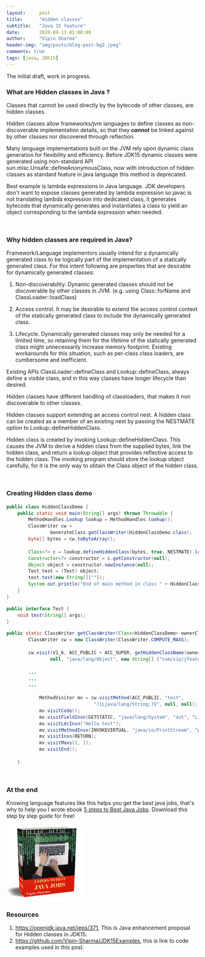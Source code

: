 ```yaml
---
layout:     post
title:      "Hidden classes"
subtitle:   "Java 15 feature"
date:       2020-09-13 01:00:00
author:     "Vipin Sharma"
header-img: "img/posts/blog-post-bg2.jpeg"
comments: true
tags: [java, JDK15]
---
```


The initial draft, work in progress.

<!-- Attention -->
### What are Hidden classes in Java ?
Classes that cannot be used directly by the bytecode of other classes, are hidden classes.


Hidden classes allow frameworks/jvm languages to define classes as 
non-discoverable implementation details, so that they ***cannot*** be linked against 
by other classes nor discovered through reflection.


<!--
Deprecate the non-standard API sun.misc.Unsafe::defineAnonymousClass, with the 
intent to deprecate it for removal in a future release. -->


Many language implementations built on the JVM rely upon dynamic class generation 
for flexibility and efficiency. 
Before JDK15 dynamic classes were generated using non-standard API sun.misc.Unsafe::defineAnonymousClass, 
now with introduction of hidden classes as standard feature in java language this method is deprecated.

Best example is lambda expressions in Java language.
JDK developers don't want to expose classes generated by lambda expression so
javac is not translating lambda expression into dedicated class, it generates 
bytecode that dynamically generates and instantiates a class to yield an object
corresponding to the lambda expression when needed.

<br>

<!-- Interest -->
### Why hidden classes are required in Java?

Framework/Language implementors usually intend for a dynamically generated class to be 
logically part of the implementation of a statically generated class. 
For this intent following are properties that are desirable for dynamically generated classes:


1. Non-discoverability.
Dynamic generated classes should not be discoverable by other classes in JVM.
(e.g. using Class::forName and ClassLoader::loadClass)


2. Access control. 
It may be desirable to extend the access control context of the statically 
generated class to include the dynamically generated class.

3. Lifecycle. Dynamically generated classes may only be needed for a limited time, 
so retaining them for the lifetime of the statically generated class might 
unnecessarily increase memory footprint. Existing workarounds for this situation, 
such as per-class class loaders, are cumbersome and inefficient.


Existing APIs ClassLoader::defineClass and Lookup::defineClass, always define 
a visible class, and in this way classes have longer lifecycle than desired.

Hidden classes have different handling of classloaders, that makes it non
    discoverable to other classes.

Hidden classes support extending an access control nest.
A hidden class can be created as a member of an existing nest by passing the 
NESTMATE option to Lookup::defineHiddenClass.

Hidden class is created by invoking Lookup::defineHiddenClass. 
    This causes the JVM to derive a hidden class from the supplied bytes, 
    link the hidden class, and return a lookup object that provides reflective 
    access to the hidden class.
    The invoking program should store the lookup object carefully, 
    for it is the only way to obtain the Class object of the hidden class.      

<br>

<!-- Desire -->
### Creating Hidden class demo

<!--
A hidden class specific way to have a defining class loader. 
This is necessary to resolve types used by the hidden class's own fields and methods. 
In particular, a hidden class has the same defining class loader, runtime package, 
and protection domain as the lookup class, which is the class that originally 
obtained the lookup object on which Lookup::defineHiddenClass is invoked. 
-->

```java
public class HiddenClassDemo {
    public static void main(String[] args) throws Throwable {
        MethodHandles.Lookup lookup = MethodHandles.lookup();
        ClassWriter cw =
                GenerateClass.getClassWriter(HiddenClassDemo.class);
        byte[] bytes = cw.toByteArray();

        Class<?> c = lookup.defineHiddenClass(bytes, true, NESTMATE).lookupClass();
        Constructor<?> constructor = c.getConstructor(null);
        Object object = constructor.newInstance(null);
        Test test = (Test) object;
        test.test(new String[]{""});
        System.out.println("End of main method in class " + HiddenClassDemo.class.getName());
    }
}
```

```java
public interface Test {
    void test(String[] args);
}
```

```java
public static ClassWriter getClassWriter(Class<HiddenClassDemo> ownerClassName) {
        ClassWriter cw = new ClassWriter(ClassWriter.COMPUTE_MAXS);

        cw.visit(V1_6, ACC_PUBLIC + ACC_SUPER, getHiddenClassName(ownerClassName),
                null, "java/lang/Object", new String[] {"com/vip/jfeatures/jdk15/hiddenclass/Test"});

        ...
        ...
        ...

            MethodVisitor mv = cw.visitMethod(ACC_PUBLIC, "test",
                                "([Ljava/lang/String;)V", null, null);
            mv.visitCode();
            mv.visitFieldInsn(GETSTATIC, "java/lang/System", "out", "Ljava/io/PrintStream;");
            mv.visitLdcInsn("Hello test");
            mv.visitMethodInsn(INVOKEVIRTUAL, "java/io/PrintStream", "println", "(Ljava/lang/String;)V");
            mv.visitInsn(RETURN);
            mv.visitMaxs(2, 1);
            mv.visitEnd();        

    }
```


<br>

### At the end

Knowing language features like this helps you get the best java jobs, that's why to help you
I wrote ebook [5 steps to Best Java Jobs](https://jfeatures.com/).
Download this step by step guide for free!

[<img src="../img/ebook_upd.png" width="200" height="200">](https://jfeatures.com/)


### Resources
1. https://openjdk.java.net/jeps/371, This is Java enhancement proposal for Hidden classes in JDK15.
2. https://github.com/Vipin-Sharma/JDK15Examples, this is link to code examples used in this post.